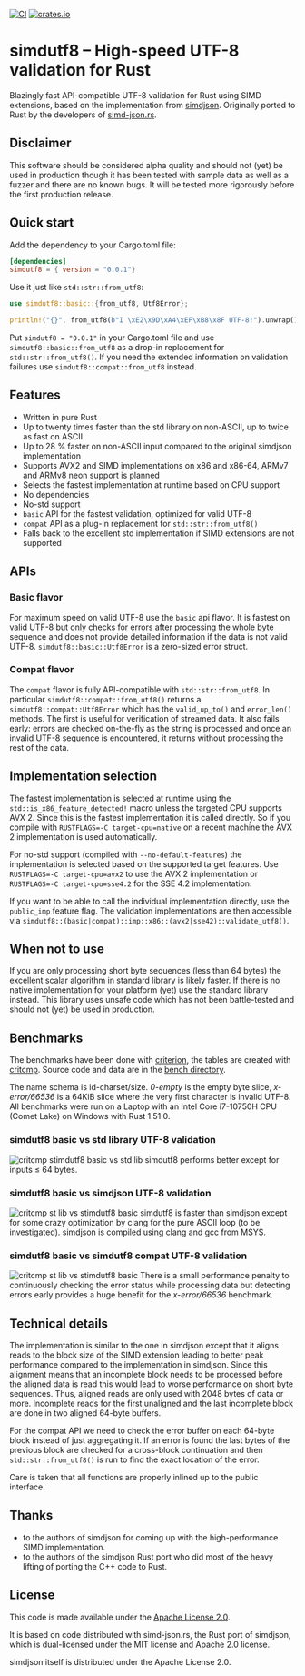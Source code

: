 [![CI](https://github.com/rusticstuff/simdutf8/actions/workflows/ci.yml/badge.svg)](https://github.com/rusticstuff/simdutf8/actions/workflows/ci.yml)
[![crates.io](https://img.shields.io/crates/v/simdutf8.svg)](https://crates.io/crates/simdutf8)
 
# simdutf8 – High-speed UTF-8 validation for Rust

Blazingly fast API-compatible UTF-8 validation for Rust using SIMD extensions, based on the implementation from
[simdjson](https://github.com/simdjson/simdjson). Originally ported to Rust by the developers of [simd-json.rs](https://simd-json.rs).

## Disclaimer
This software should be considered alpha quality and should not (yet) be used in production though it has been tested
with sample data as well as a fuzzer and there are no known bugs. It will be tested more rigorously before the first
production release.

## Quick start
Add the dependency to your Cargo.toml file:
```toml
[dependencies]
simdutf8 = { version = "0.0.1"}
```

Use it just like `std::str::from_utf8`:
```rust
use simdutf8::basic::{from_utf8, Utf8Error};

println!("{}", from_utf8(b"I \xE2\x9D\xA4\xEF\xB8\x8F UTF-8!").unwrap());
```

Put `simdutf8 = "0.0.1"` in your Cargo.toml file and use `simdutf8::basic::from_utf8` as a drop-in replacement for
`std::str::from_utf8()`. If you need the extended information on validation failures use `simdutf8::compat::from_utf8`
instead.

## Features
* Written in pure Rust
* Up to twenty times faster than the std library on non-ASCII, up to twice as fast on ASCII
* Up to 28 % faster on non-ASCII input compared to the original simdjson implementation
* Supports AVX2 and SIMD implementations on x86 and x86-64, ARMv7 and ARMv8 neon support is planned
* Selects the fastest implementation at runtime based on CPU support
* No dependencies
* No-std support
* `basic` API for the fastest validation, optimized for valid UTF-8
* `compat` API as a plug-in replacement for `std::str::from_utf8()`
* Falls back to the excellent std implementation if SIMD extensions are not supported

## APIs

### Basic flavor
For maximum speed on valid UTF-8 use the `basic` api flavor. It is fastest on valid UTF-8 but only checks
for errors after processing the whole byte sequence and does not provide detailed information if the data
is not valid UTF-8. `simdutf8::basic::Utf8Error` is a zero-sized error struct.

### Compat flavor
The `compat` flavor is fully API-compatible with `std::str::from_utf8`. In particular `simdutf8::compat::from_utf8()`
returns a `simdutf8::compat::Utf8Error` which has the `valid_up_to()` and `error_len()` methods. The first is useful
for verification of streamed data. It also fails early: errors are checked on-the-fly as the string is processed and once
an invalid UTF-8 sequence is encountered, it returns without processing the rest of the data.

## Implementation selection
The fastest implementation is selected at runtime using the `std::is_x86_feature_detected!` macro unless the targeted
CPU supports AVX 2. Since this is the fastest implementation it is called directly. So if you compile with
`RUSTFLAGS=-C target-cpu=native` on a recent machine the AVX 2 implementation is used automatically.

For no-std support (compiled with `--no-default-features`) the implementation is selected based on the supported
target features. Use `RUSTFLAGS=-C target-cpu=avx2` to use the AVX 2 implementation or `RUSTFLAGS=-C target-cpu=sse4.2`
for the SSE 4.2 implementation.

If you want to be able to call the individual implementation directly, use the `public_imp` feature flag. The validation
implementations are then accessible via `simdutf8::(basic|compat)::imp::x86::(avx2|sse42)::validate_utf8()`.

## When not to use
If you are only processing short byte sequences (less than 64 bytes) the excellent scalar algorithm in standard
library is likely faster. If there is no native implementation for your platform (yet) use the standard library
instead. This library uses unsafe code which has not been battle-tested and should not (yet) be used in production.

## Benchmarks

The benchmarks have been done with [criterion](https://bheisler.github.io/criterion.rs/book/index.html), the tables
are created with [critcmp](https://github.com/BurntSushi/critcmp). Source code and data are in the 
[bench directory](https://github.com/rusticstuff/simdutf8/tree/main/bench).

The name schema is id-charset/size. _0-empty_ is the empty byte slice, _x-error/66536_ is a 64KiB slice where the very 
first character is invalid UTF-8. All benchmarks were run on a Laptop with an Intel Core i7-10750H CPU (Comet Lake) on
Windows with Rust 1.51.0.

### simdutf8 basic vs std library UTF-8 validation
![critcmp stimdutf8 basic vs std lib](https://raw.githubusercontent.com/rusticstuff/simdutf8/main/img/basic-vs-std.png)
simdutf8 performs better except for inputs ≤ 64 bytes.

### simdutf8 basic vs simdjson UTF-8 validation
![critcmp st lib vs stimdutf8 basic](https://raw.githubusercontent.com/rusticstuff/simdutf8/main/img/basic-vs-simdjson.png)
simdutf8 is faster than simdjson except for some crazy optimization by clang for the pure ASCII
loop (to be investigated). simdjson is compiled using clang and gcc from MSYS.

### simdutf8 basic vs simdutf8 compat UTF-8 validation
![critcmp st lib vs stimdutf8 basic](https://raw.githubusercontent.com/rusticstuff/simdutf8/main/img/basic-vs-compat.png)
There is a small performance penalty to continuously checking the error status while processing data but detecting
errors early provides a huge benefit for the _x-error/66536_ benchmark.

## Technical details
The implementation is similar to the one in simdjson except that it aligns reads to the block size of the
SIMD extension leading to better peak performance compared to the implementation in simdjson. Since this alignment
means that an incomplete block needs to be processed before the aligned data is read this would lead to worse
performance on short byte sequences. Thus, aligned reads are only used with 2048 bytes of data or more. Incomplete
reads for the first unaligned and the last incomplete block are done in two aligned 64-byte buffers.

For the compat API we need to check the error buffer on each 64-byte block instead of just aggregating it. If an
error is found the last bytes of the previous block are checked for a cross-block continuation and then
`std::str::from_utf8()` is run to find the exact location of the error.

Care is taken that all functions are properly inlined up to the public interface.

## Thanks
* to the authors of simdjson for coming up with the high-performance SIMD implementation.
* to the authors of the simdjson Rust port who did most of the heavy lifting of porting the C++ code to Rust.


## License
This code is made available under the [Apache License 2.0](https://www.apache.org/licenses/LICENSE-2.0.html).

It is based on code distributed with simd-json.rs, the Rust port of simdjson, which is dual-licensed under
the MIT license and Apache 2.0 license.

simdjson itself is distributed under the Apache License 2.0.
